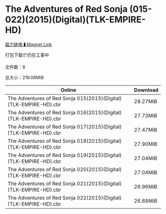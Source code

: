 # The Adventures of Red Sonja (015-022)(2015)(Digital)(TLK-EMPIRE-HD)

[磁力链接⬇Magnet Link](magnet:?xt=urn:btih:5b977b7e5e7a0612f9562fca61bba7659b73f45a&dn=The%20Adventures%20of%20Red%20Sonja%20%28015-022%29%282015%29%28Digital%29%28TLK-EMPIRE-HD%29)

打包下载📦仍在工事中

文件数：8

总大小：219.08MiB

Online | Download
--- | ---
The Adventures of Red Sonja 015(2015)(Digital)(TLK-EMPIRE-HD).cbr | 28.27MiB
The Adventures of Red Sonja 016(2015)(Digital)(TLK-EMPIRE-HD).cbr | 27.73MiB
The Adventures of Red Sonja 017(2015)(Digital)(TLK-EMPIRE-HD).cbr | 27.47MiB
The Adventures of Red Sonja 018(2015)(Digital)(TLK-EMPIRE-HD).cbr | 27.90MiB
The Adventures of Red Sonja 019(2015)(Digital)(TLK-EMPIRE-HD).cbr | 27.04MiB
The Adventures of Red Sonja 020(2015)(Digital)(TLK-EMPIRE-HD).cbr | 27.04MiB
The Adventures of Red Sonja 021(2015)(Digital)(TLK-EMPIRE-HD).cbr | 26.96MiB
The Adventures of Red Sonja 022(2015)(Digital)(TLK-EMPIRE-HD).cbr | 26.68MiB